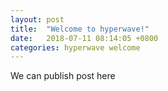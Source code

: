 ```yaml
---
layout: post
title:  "Welcome to hyperwave!"
date:   2018-07-11 08:14:05 +0800
categories: hyperwave welcome
---
```

We can publish post here